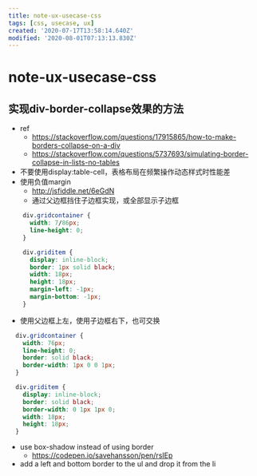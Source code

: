 ```yaml
---
title: note-ux-usecase-css
tags: [css, usecase, ux]
created: '2020-07-17T13:58:14.640Z'
modified: '2020-08-01T07:13:13.830Z'
---
```


# note-ux-usecase-css

## 实现div-border-collapse效果的方法

- ref
  - https://stackoverflow.com/questions/17915865/how-to-make-borders-collapse-on-a-div
  - https://stackoverflow.com/questions/5737693/simulating-border-collapse-in-lists-no-tables
- 不要使用display:table-cell，表格布局在频繁操作动态样式时性能差
- 使用负值margin
  - http://jsfiddle.net/6eGdN
  - 通过父边框挡住子边框实现，或全部显示子边框

``` css
    div.gridcontainer {
      width: 7/86px;
      line-height: 0;
    }

    div.griditem {
      display: inline-block;
      border: 1px solid black;
      width: 18px;
      height: 18px;
      margin-left: -1px;
      margin-bottom: -1px;
    }
```

- 使用父边框上左，使用子边框右下，也可交换

``` css
  div.gridcontainer {
    width: 76px;
    line-height: 0;
    border: solid black;
    border-width: 1px 0 0 1px;
  }

  div.griditem {
    display: inline-block;
    border: solid black;
    border-width: 0 1px 1px 0;
    width: 18px;
    height: 18px;
  }
```

- use box-shadow instead of using border 
  - https://codepen.io/savehansson/pen/rsIEp
- add a left and bottom border to the ul and drop it from the li
